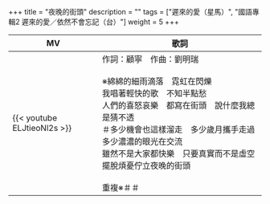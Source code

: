+++
title = "夜晚的街頭"
description = ""
tags = ["遲來的愛（星馬）", "國語專輯2 遲來的愛／依然不會忘記（台）"]
weight = 5
+++

MV  | 歌詞  
--------------|-------
{{< youtube ELJtieoNl2s >}}|作詞：顧寧　作曲：劉明瑞<br/><br/>※綿綿的細雨滴落　霓虹在閃爍<br/>我唱著輕快的歌　不知半點愁<br/>人們的喜怒哀樂　都寫在街頭　說什麼我總是猜不透<br/>＃多少機會也這樣溜走　多少歲月攜手走過　多少濃濃的眼光在交流<br/>雖然不是大家都快樂　只要真實而不是虛空　擺脫煩憂佇立夜晚的街頭<br/><br/>重複※＃＃